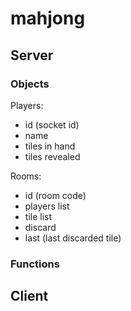 # mahjong

## Server
### Objects
Players:
- id (socket id)
- name
- tiles in hand
- tiles revealed

Rooms:
- id (room code)
- players list
- tile list
- discard
- last (last discarded tile)

### Functions

## Client
